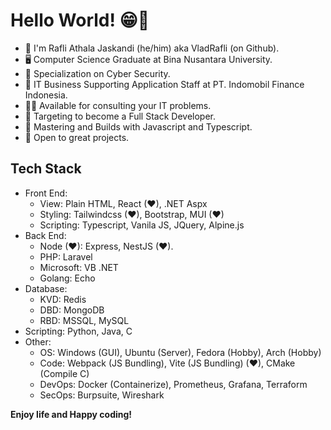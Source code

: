 # Hello World! 😁👋

* 👦 I'm Rafli Athala Jaskandi (he/him) aka VladRafli (on Github).
* 🖥 Computer Science Graduate at Bina Nusantara University.
* 🔐 Specialization on Cyber Security.
* 🏢 IT Business Supporting Application Staff at PT. Indomobil Finance Indonesia.
* 👨‍🏫 Available for consulting your IT problems.
* 🎯 Targeting to become a Full Stack Developer.
* 🔨 Mastering and Builds with Javascript and Typescript.
* 🤩 Open to great projects.

## Tech Stack

- Front End:
  - View: Plain HTML, React (❤), .NET Aspx
  - Styling: Tailwindcss (❤), Bootstrap, MUI (❤)
  - Scripting: Typescript, Vanila JS, JQuery, Alpine.js
- Back End: 
  - Node (❤): Express, NestJS (❤).
  - PHP: Laravel
  - Microsoft: VB .NET
  - Golang: Echo
- Database:
  - KVD: Redis
  - DBD: MongoDB
  - RBD: MSSQL, MySQL
- Scripting: Python, Java, C
- Other:
  - OS: Windows (GUI), Ubuntu (Server), Fedora (Hobby), Arch (Hobby)
  - Code: Webpack (JS Bundling), Vite (JS Bundling) (❤), CMake (Compile C)
  - DevOps: Docker (Containerize), Prometheus, Grafana, Terraform
  - SecOps: Burpsuite, Wireshark

**Enjoy life and Happy coding!**
